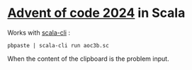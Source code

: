 # [Advent of code 2024](https://adventofcode.com/2024/) in Scala

Works with [scala-cli](https://scala-cli.virtuslab.org/) :

    pbpaste | scala-cli run aoc3b.sc

When the content of the clipboard is the problem input.
